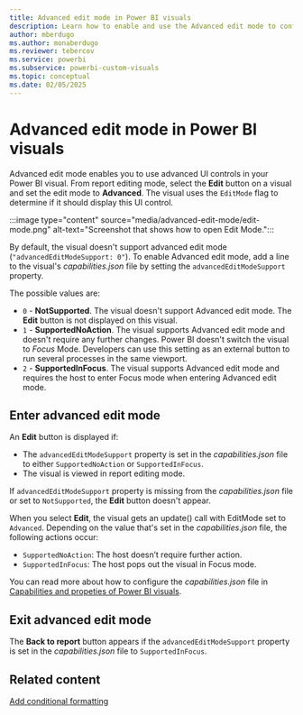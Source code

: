 ```yaml
---
title: Advanced edit mode in Power BI visuals
description: Learn how to enable and use the Advanced edit mode to configure advanced UI controls in Power BI visuals.
author: mberdugo
ms.author: monaberdugo
ms.reviewer: tebercov 
ms.service: powerbi
ms.subservice: powerbi-custom-visuals
ms.topic: conceptual
ms.date: 02/05/2025
---
```


# Advanced edit mode in Power BI visuals

Advanced edit mode enables you to use advanced UI controls in your Power BI visual. From report editing mode, select the **Edit** button on a visual and set the edit mode to **Advanced**. The visual uses the `EditMode` flag to determine if it should display this UI control.

:::image type="content" source="media/advanced-edit-mode/edit-mode.png" alt-text="Screenshot that shows how to open Edit Mode.":::

By default, the visual doesn't support advanced edit mode (`"advancedEditModeSupport: 0"`). To enable Advanced edit mode, add a line to the visual's *capabilities.json* file by setting the `advancedEditModeSupport` property.

The possible values are:

- `0` - **NotSupported**. The visual doesn't support Advanced edit mode. The **Edit** button is not displayed on this visual.
- `1` - **SupportedNoAction**. The visual supports Advanced edit mode and doesn't require any further changes.
Power BI doesn't switch the visual to *Focus* Mode. Developers can use this setting as an external button to run several processes in the same viewport.
- `2` - **SupportedInFocus**. The visual supports Advanced edit mode and requires the host to enter Focus mode when entering Advanced edit mode.

## Enter advanced edit mode

An **Edit** button is displayed if:

- The `advancedEditModeSupport` property is set in the *capabilities.json* file to either `SupportedNoAction` or `SupportedInFocus`.
- The visual is viewed in report editing mode.

If `advancedEditModeSupport` property is missing from the *capabilities.json* file or set to `NotSupported`, the **Edit** button doesn't appear.

When you select **Edit**, the visual gets an update() call with EditMode set to `Advanced`. Depending on the value that's set in the *capabilities.json* file, the following actions occur:

- `SupportedNoAction`: The host doesn’t require further action.
- `SupportedInFocus`: The host pops out the visual in Focus mode.

You can read more about how to configure the *capabilities.json* file in [Capabilities and propeties of Power BI visuals](capabilities.md). 

## Exit advanced edit mode

The **Back to report** button appears if the `advancedEditModeSupport` property is set in the *capabilities.json* file to `SupportedInFocus`. 

## Related content

[Add conditional formatting](conditional-format.md)
